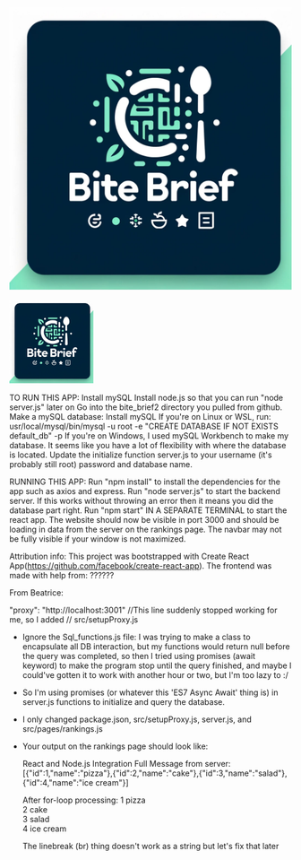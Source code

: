 ![BiteBrief.js](https://github.com/Isaac-Shuman/bite_brief2/blob/main/bite_brief_logo.png)



<img src="https://github.com/Isaac-Shuman/bite_brief2/blob/main/bite_brief_logo.webp" width="150" height="auto">


TO RUN THIS APP:
Install mySQL
Install node.js so that you can run "node server.js" later on
Go into the bite_brief2 directory you pulled from github.
Make a mySQL database:
    Install mySQL
    If you're on Linux or WSL, run: usr/local/mysql/bin/mysql -u root -e "CREATE DATABASE IF NOT EXISTS default_db" -p
    If you're on Windows, I used mySQL Workbench to make my database.
    It seems like you have a lot of flexibility with where the database is located.
Update the initialize function server.js to your username (it's probably still root) password and database name.

RUNNING THIS APP:
Run "npm install" to install the dependencies for the app such as axios and express.
Run "node server.js" to start the backend server. If this works without throwing an error then it means you did the database part right.
Run "npm start" IN A SEPARATE TERMINAL to start the react app. The website should now be visible in port 3000 and should be loading in data from the server on the rankings page.
The navbar may not be fully visible if your window is not maximized.



Attribution info:
    This project was bootstrapped with Create React App(https://github.com/facebook/create-react-app).
    The frontend was made with help from: ??????

From Beatrice:

"proxy": "http://localhost:3001" //This line suddenly stopped working for me, so I added 
                                    // src/setupProxy.js

- Ignore the Sql_functions.js file: I was trying to make a class to encapsulate
all DB interaction, but my functions would return null before the query was
completed, so then I tried using promises (await keyword) to make the program 
stop until the query finished, and maybe I could've gotten it to work with 
another hour or two, but I'm too lazy to :/

- So I'm using promises (or whatever this 'ES7 Async Await' thing is)
in server.js functions to initialize and query the database.

- I only changed package.json, src/setupProxy.js, server.js, and src/pages/rankings.js

- Your output on the rankings page should look like:

    React and Node.js Integration
    Full Message from server: [{"id":1,"name":"pizza"},{"id":2,"name":"cake"},{"id":3,"name":"salad"},{"id":4,"name":"ice cream"}]

    After for-loop processing: 1 pizza<br />2 cake<br />3 salad<br />4 ice cream<br />

    The linebreak (br) thing doesn't work as a string but let's fix that later


